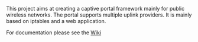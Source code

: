 This project aims at creating a captive portal framework mainly for public wireless networks. The portal supports multiple uplink providers. It is mainly based on iptables and a web application.

For documentation please see the [Wiki](Index.md)
